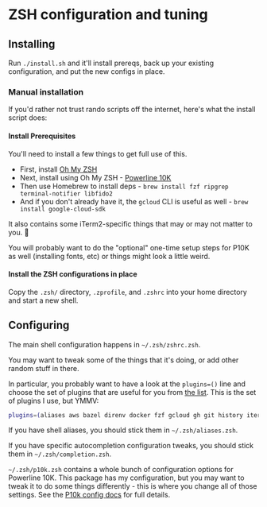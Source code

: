 # ZSH configuration and tuning

## Installing

Run `./install.sh` and it'll install prereqs, back up your existing configuration, and put the new
configs in place.

### Manual installation

If you'd rather not trust rando scripts off the internet, here's what the install script does:

#### Install Prerequisites

You'll need to install a few things to get full use of this.

* First, install [Oh My ZSH](https://github.com/ohmyzsh/ohmyzsh#basic-installation)
* Next, install using Oh My ZSH - [Powerline 10K](https://github.com/romkatv/powerlevel10k#oh-my-zsh)
* Then use Homebrew to install deps - `brew install fzf ripgrep terminal-notifier libfido2`
* And if you don't already have it, the `gcloud` CLI is useful as well - `brew install google-cloud-sdk`

It also contains some iTerm2-specific things that may or may not matter to you. :shrug:

You will probably want to do the "optional" one-time setup steps for P10K as well
(installing fonts, etc) or things might look a little weird.

#### Install the ZSH configurations in place

Copy the `.zsh/` directory, `.zprofile`, and `.zshrc` into your home directory and start a new shell.

## Configuring

The main shell configuration happens in `~/.zsh/zshrc.zsh`.

You may want to tweak some of the things that it's doing, or add other random stuff in there.

In particular, you probably want to have a look at the `plugins=()` line and choose the set of plugins
that are useful for you from [the list](https://github.com/ohmyzsh/ohmyzsh/wiki/Plugins). This is the
set of plugins I use, but YMMV:

```bash
plugins=(aliases aws bazel direnv docker fzf gcloud gh git history iterm2 pyenv kubectl terraform zsh-autosuggestions zsh-syntax-highlighting)
```

If you have shell aliases, you should stick them in `~/.zsh/aliases.zsh`.

If you have specific autocompletion configuration tweaks, you should stick them in `~/.zsh/completion.zsh`.

`~/.zsh/p10k.zsh` contains a whole bunch of configuration options for Powerline 10K. This package has
my configuration, but you may want to tweak it to do some things differently - this is where you change
all of those settings. See the [P10k config docs](https://github.com/romkatv/powerlevel10k#configuration)
for full details.
